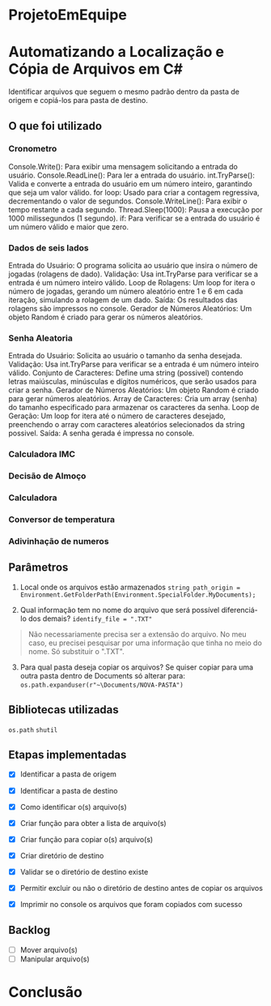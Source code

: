 # **ProjetoEmEquipe**
# **Automatizando a Localização e Cópia de Arquivos em C#**
Identificar arquivos que seguem o mesmo padrão dentro da pasta de origem e copiá-los para pasta de destino.

## **O que foi utilizado**
### **Cronometro**
Console.Write(): Para exibir uma mensagem solicitando a entrada do usuário.
Console.ReadLine(): Para ler a entrada do usuário.
int.TryParse(): Valida e converte a entrada do usuário em um número inteiro, garantindo que seja um valor válido.
for loop: Usado para criar a contagem regressiva, decrementando o valor de segundos.
Console.WriteLine(): Para exibir o tempo restante a cada segundo.
Thread.Sleep(1000): Pausa a execução por 1000 milissegundos (1 segundo).
if: Para verificar se a entrada do usuário é um número válido e maior que zero.

### **Dados de seis lados**
Entrada do Usuário: O programa solicita ao usuário que insira o número de jogadas (rolagens de dado).
Validação: Usa int.TryParse para verificar se a entrada é um número inteiro válido.
Loop de Rolagens: Um loop for itera o número de jogadas, gerando um número aleatório entre 1 e 6 em cada iteração, simulando a rolagem de um dado.
Saída: Os resultados das rolagens são impressos no console.
Gerador de Números Aleatórios: Um objeto Random é criado para gerar os números aleatórios.

### **Senha Aleatoria**
Entrada do Usuário: Solicita ao usuário o tamanho da senha desejada.
Validação: Usa int.TryParse para verificar se a entrada é um número inteiro válido.
Conjunto de Caracteres: Define uma string (possivel) contendo letras maiúsculas, minúsculas e dígitos numéricos, que serão usados para criar a senha.
Gerador de Números Aleatórios: Um objeto Random é criado para gerar números aleatórios.
Array de Caracteres: Cria um array (senha) do tamanho especificado para armazenar os caracteres da senha.
Loop de Geração: Um loop for itera até o número de caracteres desejado, preenchendo o array com caracteres aleatórios selecionados da string possivel.
Saída: A senha gerada é impressa no console.

### **Calculadora IMC**
### **Decisão de Almoço**
### **Calculadora**
### **Conversor de temperatura**
### **Adivinhação de numeros**

## **Parâmetros**

1. Local onde os arquivos estão armazenados ```string path_origin = Environment.GetFolderPath(Environment.SpecialFolder.MyDocuments);```

2. Qual informação tem no nome do arquivo que será possível diferenciá-lo dos demais? ```identify_file = ".TXT"```
> Não necessariamente precisa ser a extensão do arquivo. No meu caso, eu precisei pesquisar por uma informação que tinha no meio do nome.
Só substituir o ".TXT". 

3. Para qual pasta deseja copiar os arquivos? Se quiser copiar para uma outra pasta dentro de Documents só alterar para: ```os.path.expanduser(r"~\Documents/NOVA-PASTA")```

## **Bibliotecas utilizadas**
```os.path```
```shutil```

## **Etapas implementadas**
- [x] Identificar a pasta de origem
- [x] Identificar a pasta de destino 
- [x] Como identificar o(s) arquivo(s)
- [x] Criar função para obter a lista de arquivo(s)
- [x] Criar função para copiar o(s) arquivo(s)
- [x] Criar diretório de destino
- [x] Validar se o diretório de destino existe
- [x] Permitir excluir ou não o diretório de destino antes de copiar os arquivos
- [x] Imprimir no console os arquivos que foram copiados com sucesso


## **Backlog**
- [ ] Mover arquivo(s)
- [ ] Manipular arquivo(s)

# **Conclusão**

